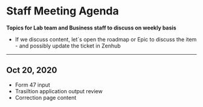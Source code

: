 # Staff Meeting Agenda 
**Topics for Lab team and Business staff to discuss on weekly basis**
* If we discuss content, let´s open the roadmap or Epic to discuss the item - and possibly update the ticket in Zenhub
----
Oct 20, 2020
----
- Form 47 input
- Trasiltion application output review
- Correction page content
